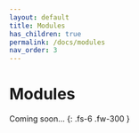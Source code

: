 ```yaml
---
layout: default
title: Modules
has_children: true
permalink: /docs/modules
nav_order: 3
---
```


# Modules

Coming soon...
{: .fs-6 .fw-300 }
